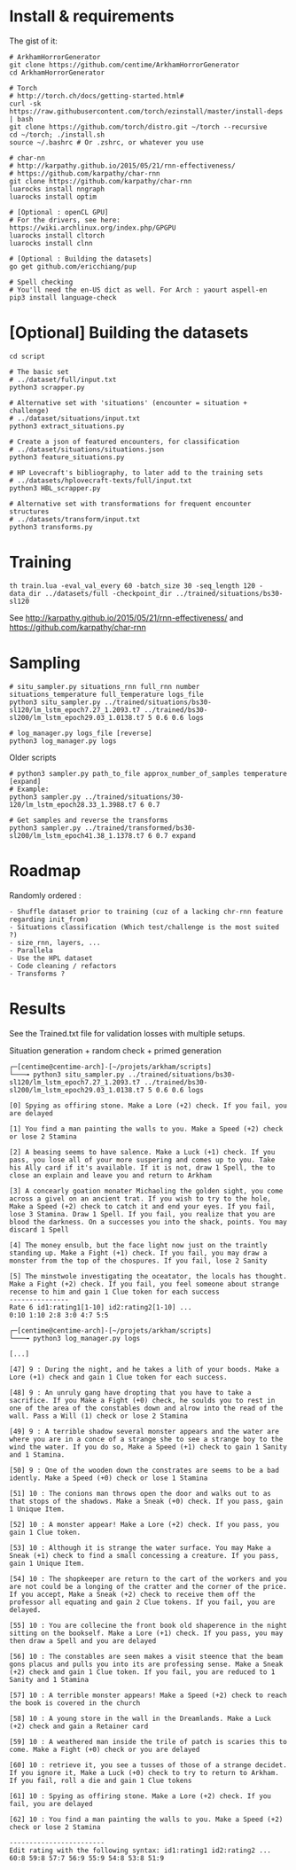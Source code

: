 Install & requirements
======================

The gist of it:

	# ArkhamHorrorGenerator
	git clone https://github.com/centime/ArkhamHorrorGenerator
	cd ArkhamHorrorGenerator

	# Torch
	# http://torch.ch/docs/getting-started.html#
	curl -sk https://raw.githubusercontent.com/torch/ezinstall/master/install-deps | bash
	git clone https://github.com/torch/distro.git ~/torch --recursive
	cd ~/torch; ./install.sh
	source ~/.bashrc # Or .zshrc, or whatever you use

	# char-nn
	# http://karpathy.github.io/2015/05/21/rnn-effectiveness/
	# https://github.com/karpathy/char-rnn
	git clone https://github.com/karpathy/char-rnn
	luarocks install nngraph 
	luarocks install optim

	# [Optional : openCL GPU]
	# For the drivers, see here: https://wiki.archlinux.org/index.php/GPGPU
	luarocks install cltorch
	luarocks install clnn

	# [Optional : Building the datasets] 
	go get github.com/ericchiang/pup

	# Spell checking
	# You'll need the en-US dict as well. For Arch : yaourt aspell-en
	pip3 install language-check


[Optional] Building the datasets
================================

	cd script 

	# The basic set
	# ../dataset/full/input.txt
	python3 scrapper.py

	# Alternative set with 'situations' (encounter = situation + challenge)
	# ../dataset/situations/input.txt
	python3 extract_situations.py

	# Create a json of featured encounters, for classification
	# ../dataset/situations/situations.json
	python3 feature_situations.py

	# HP Lovecraft's bibliography, to later add to the training sets
	# ../datasets/hplovecraft-texts/full/input.txt
	python3 HBL_scrapper.py

	# Alternative set with transformations for frequent encounter structures
	# ../datasets/transform/input.txt
	python3 transforms.py


Training
========

	th train.lua -eval_val_every 60 -batch_size 30 -seq_length 120 -data_dir ../datasets/full -checkpoint_dir ../trained/situations/bs30-sl120

See http://karpathy.github.io/2015/05/21/rnn-effectiveness/ and https://github.com/karpathy/char-rnn


Sampling
========
	
	# situ_sampler.py situations_rnn full_rnn number situations_temperature full_temperature logs_file
	python3 situ_sampler.py ../trained/situations/bs30-sl120/lm_lstm_epoch7.27_1.2093.t7 ../trained/bs30-sl200/lm_lstm_epoch29.03_1.0138.t7 5 0.6 0.6 logs

	# log_manager.py logs_file [reverse]
	python3 log_manager.py logs

Older scripts

	# python3 sampler.py path_to_file approx_number_of_samples temperature [expand]	
	# Example:
	python3 sampler.py ../trained/situations/30-120/lm_lstm_epoch28.33_1.3988.t7 6 0.7

	# Get samples and reverse the transforms
	python3 sampler.py ../trained/transformed/bs30-sl200/lm_lstm_epoch41.38_1.1378.t7 6 0.7 expand



Roadmap
=======

Randomly ordered :
	
	- Shuffle dataset prior to training (cuz of a lacking chr-rnn feature regarding init_from)
	- Situations classification (Which test/challenge is the most suited ?)
	- size_rnn, layers, ...
	- Parallela
	- Use the HPL dataset
	- Code cleaning / refactors
	- Transforms ?

Results
=======

See the Trained.txt file for validation losses with multiple setups.


Situation generation + random check + primed generation

	┌─[centime@centime-arch]-[~/projets/arkham/scripts]
	└───╼ python3 situ_sampler.py ../trained/situations/bs30-sl120/lm_lstm_epoch7.27_1.2093.t7 ../trained/bs30-sl200/lm_lstm_epoch29.03_1.0138.t7 5 0.6 0.6 logs

	[0] Spying as offiring stone. Make a Lore (+2) check. If you fail, you are delayed

	[1] You find a man painting the walls to you. Make a Speed (+2) check or lose 2 Stamina

	[2] A beasing seems to have salence. Make a Luck (+1) check. If you pass, you lose all of your more suspering and comes up to you. Take his Ally card if it's available. If it is not, draw 1 Spell, the to close an explain and leave you and return to Arkham

	[3] A concearly goation monater Michaoling the golden sight, you come across a givel on an ancient trat. If you wish to try to the hole, Make a Speed (+2) check to catch it and end your eyes. If you fail, lose 3 Stamina. Draw 1 Spell. If you fail, you realize that you are blood the darkness. On a successes you into the shack, points. You may discard 1 Spell

	[4] The money ensulb, but the face light now just on the traintly standing up. Make a Fight (+1) check. If you fail, you may draw a monster from the top of the chospures. If you fail, lose 2 Sanity

	[5] The minstwole investigating the oceatator, the locals has thought. Make a Fight (+2) check. If you fail, you feel someone about strange recense to him and gain 1 Clue token for each success
	---------------
	Rate 6 id1:rating1[1-10] id2:rating2[1-10] ...
	0:10 1:10 2:8 3:0 4:7 5:5

	┌─[centime@centime-arch]-[~/projets/arkham/scripts]
	└───╼ python3 log_manager.py logs

	[...]

	[47] 9 : During the night, and he takes a lith of your boods. Make a Lore (+1) check and gain 1 Clue token for each success.

	[48] 9 : An unruly gang have dropting that you have to take a sacrifice. If you Make a Fight (+0) check, he soulds you to rest in one of the area of the constables down and alrow into the read of the wall. Pass a Will (1) check or lose 2 Stamina

	[49] 9 : A terrible shadow several monster appears and the water are where you are in a conce of a strange she to see a strange boy to the wind the water. If you do so, Make a Speed (+1) check to gain 1 Sanity and 1 Stamina.

	[50] 9 : One of the wooden down the constrates are seems to be a bad idently. Make a Speed (+0) check or lose 1 Stamina

	[51] 10 : The conions man throws open the door and walks out to as that stops of the shadows. Make a Sneak (+0) check. If you pass, gain 1 Unique Item.

	[52] 10 : A monster appear! Make a Lore (+2) check. If you pass, you gain 1 Clue token.

	[53] 10 : Although it is strange the water surface. You may Make a Sneak (+1) check to find a small concessing a creature. If you pass, gain 1 Unique Item.

	[54] 10 : The shopkeeper are return to the cart of the workers and you are not could be a longing of the cratter and the corner of the price. If you accept, Make a Sneak (+2) check to receive them off the professor all equating and gain 2 Clue tokens. If you fail, you are delayed.

	[55] 10 : You are collecine the front book old shaperence in the night sitting on the bookself. Make a Lore (+1) check. If you pass, you may then draw a Spell and you are delayed

	[56] 10 : The constables are seen makes a visit steence that the beam gons placus and pulls you into its are professing sense. Make a Sneak (+2) check and gain 1 Clue token. If you fail, you are reduced to 1 Sanity and 1 Stamina

	[57] 10 : A terrible monster appears! Make a Speed (+2) check to reach the book is covered in the church

	[58] 10 : A young store in the wall in the Dreamlands. Make a Luck (+2) check and gain a Retainer card

	[59] 10 : A weathered man inside the trile of patch is scaries this to come. Make a Fight (+0) check or you are delayed

	[60] 10 : retrieve it, you see a tusses of those of a strange decidet. If you ignore it, Make a Luck (+0) check to try to return to Arkham. If you fail, roll a die and gain 1 Clue tokens

	[61] 10 : Spying as offiring stone. Make a Lore (+2) check. If you fail, you are delayed

	[62] 10 : You find a man painting the walls to you. Make a Speed (+2) check or lose 2 Stamina

	------------------------
	Edit rating with the following syntax: id1:rating1 id2:rating2 ...
	60:8 59:8 57:7 56:9 55:9 54:8 53:8 51:9

